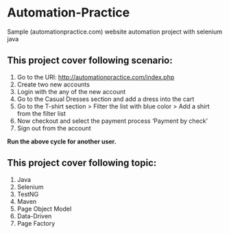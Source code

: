 # Automation-Practice
Sample (automationpractice.com) website automation project with selenium java

## This project cover following scenario:

1. Go to the URl: http://automationpractice.com/index.php
2. Create two new accounts
3. Login with the any of the new account
4. Go to the Casual Dresses section and add a dress into the cart
5. Go to the T-shirt section > Filter the list with blue color > Add a shirt from the filter list
6. Now checkout and select the payment process ‘Payment by check’
7. Sign out from the account

**Run the above cycle for another user.**

## This project cover following topic:

1. Java
2. Selenium
3. TestNG
4. Maven
5. Page Object Model
6. Data-Driven
7. Page Factory
